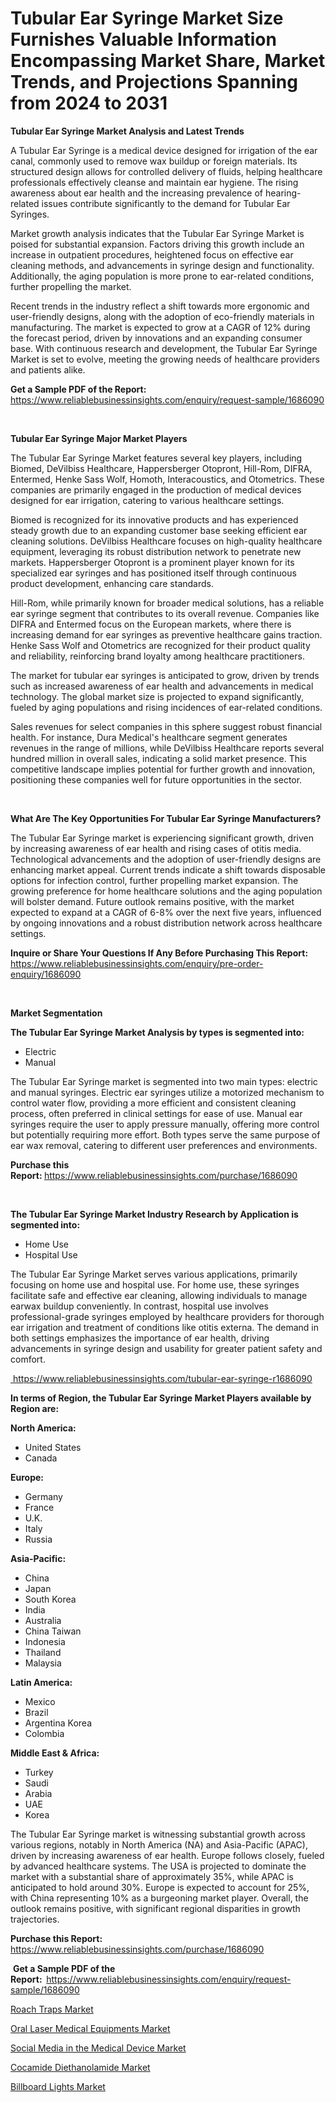 <p><h1>Tubular Ear Syringe Market Size Furnishes Valuable Information Encompassing Market Share, Market Trends, and Projections Spanning from 2024 to 2031</h1></p><p><strong>Tubular Ear Syringe Market Analysis and Latest Trends</strong></p>
<p><p>A Tubular Ear Syringe is a medical device designed for irrigation of the ear canal, commonly used to remove wax buildup or foreign materials. Its structured design allows for controlled delivery of fluids, helping healthcare professionals effectively cleanse and maintain ear hygiene. The rising awareness about ear health and the increasing prevalence of hearing-related issues contribute significantly to the demand for Tubular Ear Syringes.</p><p>Market growth analysis indicates that the Tubular Ear Syringe Market is poised for substantial expansion. Factors driving this growth include an increase in outpatient procedures, heightened focus on effective ear cleaning methods, and advancements in syringe design and functionality. Additionally, the aging population is more prone to ear-related conditions, further propelling the market.</p><p>Recent trends in the industry reflect a shift towards more ergonomic and user-friendly designs, along with the adoption of eco-friendly materials in manufacturing. The market is expected to grow at a CAGR of 12% during the forecast period, driven by innovations and an expanding consumer base. With continuous research and development, the Tubular Ear Syringe Market is set to evolve, meeting the growing needs of healthcare providers and patients alike.</p></p>
<p><strong>Get a Sample PDF of the Report:&nbsp;</strong> <a href="https://www.reliablebusinessinsights.com/enquiry/request-sample/1686090?utm_campaign=950&utm_medium=2&utm_source=Github&utm_content=ia&utm_term=17122024&utm_id=tubular-ear-syringe">https://www.reliablebusinessinsights.com/enquiry/request-sample/1686090</a></p>
<p>&nbsp;</p>
<p><strong>Tubular Ear Syringe Major Market Players</strong></p>
<p><p>The Tubular Ear Syringe Market features several key players, including Biomed, DeVilbiss Healthcare, Happersberger Otopront, Hill-Rom, DIFRA, Entermed, Henke Sass Wolf, Homoth, Interacoustics, and Otometrics. These companies are primarily engaged in the production of medical devices designed for ear irrigation, catering to various healthcare settings.</p><p>Biomed is recognized for its innovative products and has experienced steady growth due to an expanding customer base seeking efficient ear cleaning solutions. DeVilbiss Healthcare focuses on high-quality healthcare equipment, leveraging its robust distribution network to penetrate new markets. Happersberger Otopront is a prominent player known for its specialized ear syringes and has positioned itself through continuous product development, enhancing care standards.</p><p>Hill-Rom, while primarily known for broader medical solutions, has a reliable ear syringe segment that contributes to its overall revenue. Companies like DIFRA and Entermed focus on the European markets, where there is increasing demand for ear syringes as preventive healthcare gains traction. Henke Sass Wolf and Otometrics are recognized for their product quality and reliability, reinforcing brand loyalty among healthcare practitioners.</p><p>The market for tubular ear syringes is anticipated to grow, driven by trends such as increased awareness of ear health and advancements in medical technology. The global market size is projected to expand significantly, fueled by aging populations and rising incidences of ear-related conditions.</p><p>Sales revenues for select companies in this sphere suggest robust financial health. For instance, Dura Medical's healthcare segment generates revenues in the range of millions, while DeVilbiss Healthcare reports several hundred million in overall sales, indicating a solid market presence. This competitive landscape implies potential for further growth and innovation, positioning these companies well for future opportunities in the sector.</p></p>
<p>&nbsp;</p>
<p><strong>What Are The Key Opportunities For Tubular Ear Syringe Manufacturers?</strong></p>
<p><p>The Tubular Ear Syringe market is experiencing significant growth, driven by increasing awareness of ear health and rising cases of otitis media. Technological advancements and the adoption of user-friendly designs are enhancing market appeal. Current trends indicate a shift towards disposable options for infection control, further propelling market expansion. The growing preference for home healthcare solutions and the aging population will bolster demand. Future outlook remains positive, with the market expected to expand at a CAGR of 6-8% over the next five years, influenced by ongoing innovations and a robust distribution network across healthcare settings.</p></p>
<p><strong>Inquire or Share Your Questions If Any Before Purchasing This Report:</strong> <a href="https://www.reliablebusinessinsights.com/enquiry/pre-order-enquiry/1686090?utm_campaign=950&utm_medium=2&utm_source=Github&utm_content=ia&utm_term=17122024&utm_id=tubular-ear-syringe">https://www.reliablebusinessinsights.com/enquiry/pre-order-enquiry/1686090</a></p>
<p>&nbsp;</p>
<p><strong>Market Segmentation</strong></p>
<p><strong>The Tubular Ear Syringe Market Analysis by types is segmented into:</strong></p>
<p><ul><li>Electric</li><li>Manual</li></ul></p>
<p><p>The Tubular Ear Syringe market is segmented into two main types: electric and manual syringes. Electric ear syringes utilize a motorized mechanism to control water flow, providing a more efficient and consistent cleaning process, often preferred in clinical settings for ease of use. Manual ear syringes require the user to apply pressure manually, offering more control but potentially requiring more effort. Both types serve the same purpose of ear wax removal, catering to different user preferences and environments.</p></p>
<p><strong>Purchase this Report:&nbsp;</strong><a href="https://www.reliablebusinessinsights.com/purchase/1686090?utm_campaign=950&utm_medium=2&utm_source=Github&utm_content=ia&utm_term=17122024&utm_id=tubular-ear-syringe">https://www.reliablebusinessinsights.com/purchase/1686090</a></p>
<p>&nbsp;</p>
<p><strong>The Tubular Ear Syringe Market Industry Research by Application is segmented into:</strong></p>
<p><ul><li>Home Use</li><li>Hospital Use</li></ul></p>
<p><p>The Tubular Ear Syringe Market serves various applications, primarily focusing on home use and hospital use. For home use, these syringes facilitate safe and effective ear cleaning, allowing individuals to manage earwax buildup conveniently. In contrast, hospital use involves professional-grade syringes employed by healthcare providers for thorough ear irrigation and treatment of conditions like otitis externa. The demand in both settings emphasizes the importance of ear health, driving advancements in syringe design and usability for greater patient safety and comfort.</p></p>
<p><a href="https://www.reliablebusinessinsights.com/tubular-ear-syringe-r1686090?utm_campaign=950&utm_medium=2&utm_source=Github&utm_content=ia&utm_term=17122024&utm_id=tubular-ear-syringe">&nbsp;https://www.reliablebusinessinsights.com/tubular-ear-syringe-r1686090</a></p>
<p><strong>In terms of Region, the Tubular Ear Syringe Market Players available by Region are:</strong></p>
<p>
    <p> <strong> North America: </strong>
        <ul>
            <li>United States</li>
            <li>Canada</li>
        </ul>
        </p> 
    <p> <strong> Europe: </strong>
        <ul>
            <li>Germany</li>
            <li>France</li>
            <li>U.K.</li>
            <li>Italy</li>
            <li>Russia</li>
        </ul>
        </p> 
    <p> <strong> Asia-Pacific: </strong>
        <ul>
            <li>China</li>
            <li>Japan</li>
            <li>South Korea</li>
            <li>India</li>
            <li>Australia</li>
            <li>China Taiwan</li>
            <li>Indonesia</li>
            <li>Thailand</li>
            <li>Malaysia</li>
        </ul>
        </p> 
    <p> <strong> Latin America: </strong>
        <ul>
            <li>Mexico</li>
            <li>Brazil</li>
            <li>Argentina Korea</li>
            <li>Colombia</li>
        </ul>
        </p> 
    <p> <strong> Middle East & Africa: </strong>
        <ul>
            <li>Turkey</li>
            <li>Saudi</li>
            <li>Arabia</li>
            <li>UAE</li>
            <li>Korea</li>
        </ul>
    </p>
    </p>
<p><p>The Tubular Ear Syringe market is witnessing substantial growth across various regions, notably in North America (NA) and Asia-Pacific (APAC), driven by increasing awareness of ear health. Europe follows closely, fueled by advanced healthcare systems. The USA is projected to dominate the market with a substantial share of approximately 35%, while APAC is anticipated to hold around 30%. Europe is expected to account for 25%, with China representing 10% as a burgeoning market player. Overall, the outlook remains positive, with significant regional disparities in growth trajectories.</p></p>
<p><strong>Purchase this Report: </strong><a href="https://www.reliablebusinessinsights.com/purchase/1686090?utm_campaign=950&utm_medium=2&utm_source=Github&utm_content=ia&utm_term=17122024&utm_id=tubular-ear-syringe">https://www.reliablebusinessinsights.com/purchase/1686090</a></p>
<p>&nbsp;<strong>Get a Sample PDF of the Report:&nbsp;&nbsp;</strong><a href="https://www.reliablebusinessinsights.com/enquiry/request-sample/1686090?utm_campaign=950&utm_medium=2&utm_source=Github&utm_content=ia&utm_term=17122024&utm_id=tubular-ear-syringe">https://www.reliablebusinessinsights.com/enquiry/request-sample/1686090</a></p>
<p><strong></strong></p>
<p><p><a href="https://www.linkedin.com/pulse/roach-traps-market-forecast-report-analysis-63-cagr-tzjle?utm_campaign=950&utm_medium=2&utm_source=Github&utm_content=ia&utm_term=17122024&utm_id=tubular-ear-syringe">Roach Traps Market</a></p><p><a href="https://github.com/osbornrdaflalo/Market-Research-Report-List-1/blob/main/oral-laser-medical-equipments-market.md?utm_campaign=950&utm_medium=2&utm_source=Github&utm_content=ia&utm_term=17122024&utm_id=tubular-ear-syringe">Oral Laser Medical Equipments Market</a></p><p><a href="https://github.com/lashaunm5st/Market-Research-Report-List-1/blob/main/social-media-in-the-medical-device-market.md?utm_campaign=950&utm_medium=2&utm_source=Github&utm_content=ia&utm_term=17122024&utm_id=tubular-ear-syringe">Social Media in the Medical Device Market</a></p><p><a href="https://www.linkedin.com/pulse/a-mkt-nova-vc8zf?utm_campaign=950&utm_medium=2&utm_source=Github&utm_content=ia&utm_term=17122024&utm_id=tubular-ear-syringe">Cocamide Diethanolamide Market</a></p><p><a href="https://www.linkedin.com/pulse/technological-insights-growth-trends-billboard-lights-market-mhy7e?utm_campaign=950&utm_medium=2&utm_source=Github&utm_content=ia&utm_term=17122024&utm_id=tubular-ear-syringe">Billboard Lights Market</a></p></p>